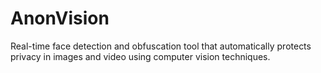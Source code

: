 # AnonVision
Real-time face detection and obfuscation tool that automatically protects privacy in images and video using computer vision techniques.

